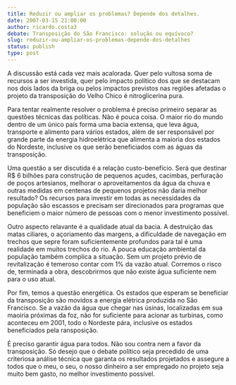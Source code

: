 ```yaml
---
title: Reduzir ou ampliar os problemas? Depende dos detalhes.
date: 2007-03-15 21:00:00
author: ricardo.costa3
debate: Transposição do São Francisco: solução ou equívoco?  
slug: reduzir-ou-ampliar-os-problemas-depende-dos-detalhes
status: publish 
type: post
---
```


A discussão está cada vez mais acalorada. Quer pelo vultosa soma de recursos a ser investida, quer pelo impacto político dos que se destacam nos dois lados da briga ou pelos impactos previstos nas regiões afetadas o projeto da transposição do Velho Chico é nitroglicerina pura.  

Para tentar realmente resolver o problema é preciso primeiro separar as questões técnicas das políticas. Não é pouca coisa. O maior rio do mundo dentro de um único país forma uma bacia extensa, que leva água, transporte e alimento para vários estados, além de ser responsável por grande parte da energia hidroelétrica que alimenta a maioria dos estados do Nordeste, inclusive os que serão beneficiados com as águas da transposição.  

Uma questão a ser discutida é a relação custo-benefício. Será que destinar R$ 6 bilhões para construção de pequenos açudes, cacimbas, perfuração de poços artesianos, melhorar o aproveitamentos da água da chuva e outras medidas em centenas de pequenos projetos não daria melhor resultado? Os recursos para investir em todas as necessidades da população são escassos e precisam ser direcionados para programas que beneficiem o maior número de pessoas com o menor investimento possível.  

Outro aspecto relavante é a qualidade atual da bacia. A destruição das matas ciliares, o açoriamento das margens, a dificuldade de navegação em trechos que sepre foram suficientemente profundos para tal é uma realidade em muitos trechos do rio. A pouca educação ambiental da população também complica a situação. Sem um projeto prévio de revitalização é temeroso contar com 1% da vazão atual. Corremos o risco de, terminada a obra, descobrirmos que não existe água suficiente nem para o uso atual.  

Por fim, temos a questão energética. Os estados que esperam se beneficiar da transposição são movidos a energia elétrica produzida no São Francisco. Se a vazão da água que chegar nas úsinas, localizadas em sua maoiria próximas da foz, não for suficiente para acionar as turbinas, como aconteceu em 2001, todo o Nordeste pára, inclusive os estados beneficiados pela ransposição.  

É preciso garantir água para todos. Não sou contra nem a favor da transposição. Só desejo que o debate político seja precedido de uma criteriosa análise técnica que garanta os resultados projetados e assegure a todos que o meu, o seu, o nosso dinheiro a ser empregado no projeto seja muito bem gasto, no melhor investimento possível.
